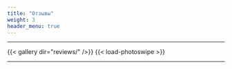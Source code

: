 ```yaml
---
title: "Отзывы"
weight: 3
header_menu: true
---
```


---
{{< gallery dir="reviews/" />}}
{{< load-photoswipe >}}

---